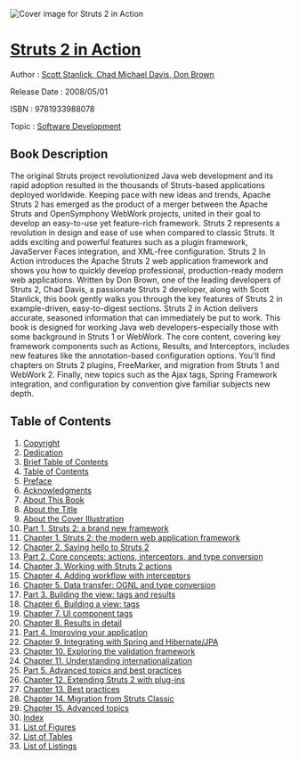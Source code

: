 ![Cover image for Struts 2 in Action](https://imgdetail.ebookreading.net/cover/cover/software_development/EB9781933988078.jpg)

[Struts 2 in Action](https://ebookreading.net/view/book/Struts+2+in+Action-EB9781933988078_1.html "Struts 2 in Action")
====================================================================================================================

Author : [Scott Stanlick](https://ebookreading.net/search/author/Scott+Stanlick),[ Chad Michael Davis](https://ebookreading.net/search/author/+Chad+Michael+Davis),[ Don Brown](https://ebookreading.net/search/author/+Don+Brown)

Release Date : 2008/05/01

ISBN : 9781933988078

Topic : [Software Development](https://ebookreading.net/search/category/software-development)

Book Description
-----------------

 The original Struts project revolutionized Java web development and its rapid adoption resulted in the thousands of Struts-based applications deployed worldwide. Keeping pace with new ideas and trends, Apache Struts 2 has emerged as the product of a merger between the Apache Struts and OpenSymphony WebWork projects, united in their goal to develop an easy-to-use yet feature-rich framework. Struts 2 represents a revolution in design and ease of use when compared to classic Struts. It adds exciting and powerful features such as a plugin framework, JavaServer Faces integration, and XML-free configuration. Struts 2 In Action introduces the Apache Struts 2 web application framework and shows you how to quickly develop professional, production-ready modern web applications. Written by Don Brown, one of the leading developers of Struts 2, Chad Davis, a passionate Struts 2 developer, along with Scott Stanlick, this book gently walks you through the key features of Struts 2 in example-driven, easy-to-digest sections. Struts 2 in Action delivers accurate, seasoned information that can immediately be put to work. This book is designed for working Java web developers-especially those with some background in Struts 1 or WebWork. The core content, covering key framework components such as Actions, Results, and Interceptors, includes new features like the annotation-based configuration options. You'll find chapters on Struts 2 plugins, FreeMarker, and migration from Struts 1 and WebWork 2. Finally, new topics such as the Ajax tags, Spring Framework integration, and configuration by convention give familiar subjects new depth. 
              
Table of Contents
-----------------

1. [Copyright](https://ebookreading.net/view/book/Struts+2+in+Action-EB9781933988078_3.html)
1. [Dedication](https://ebookreading.net/view/book/Struts+2+in+Action-EB9781933988078_4.html)
1. [Brief Table of Contents](https://ebookreading.net/view/book/Struts+2+in+Action-EB9781933988078_5.html)
1. [Table of Contents](https://ebookreading.net/view/book/Struts+2+in+Action-EB9781933988078_6.html)
1. [Preface](https://ebookreading.net/view/book/Struts+2+in+Action-EB9781933988078_7.html)
1. [Acknowledgments](https://ebookreading.net/view/book/Struts+2+in+Action-EB9781933988078_8.html)
1. [About This Book](https://ebookreading.net/view/book/Struts+2+in+Action-EB9781933988078_9.html)
1. [About the Title](https://ebookreading.net/view/book/Struts+2+in+Action-EB9781933988078_10.html)
1. [About the Cover Illustration](https://ebookreading.net/view/book/Struts+2+in+Action-EB9781933988078_11.html)
1. [Part 1. Struts 2: a brand new framework](https://ebookreading.net/view/book/Struts+2+in+Action-EB9781933988078_12.html)
1. [Chapter 1. Struts 2: the modern web application framework](https://ebookreading.net/view/book/Struts+2+in+Action-EB9781933988078_13.html)
1. [Chapter 2. Saying hello to Struts 2](https://ebookreading.net/view/book/Struts+2+in+Action-EB9781933988078_14.html)
1. [Part 2. Core concepts: actions, interceptors, and type conversion](https://ebookreading.net/view/book/Struts+2+in+Action-EB9781933988078_15.html)
1. [Chapter 3. Working with Struts 2 actions](https://ebookreading.net/view/book/Struts+2+in+Action-EB9781933988078_16.html)
1. [Chapter 4. Adding workflow with interceptors](https://ebookreading.net/view/book/Struts+2+in+Action-EB9781933988078_17.html)
1. [Chapter 5. Data transfer: OGNL and type conversion](https://ebookreading.net/view/book/Struts+2+in+Action-EB9781933988078_18.html)
1. [Part 3. Building the view: tags and results](https://ebookreading.net/view/book/Struts+2+in+Action-EB9781933988078_19.html)
1. [Chapter 6. Building a view: tags](https://ebookreading.net/view/book/Struts+2+in+Action-EB9781933988078_20.html)
1. [Chapter 7. UI component tags](https://ebookreading.net/view/book/Struts+2+in+Action-EB9781933988078_21.html)
1. [Chapter 8. Results in detail](https://ebookreading.net/view/book/Struts+2+in+Action-EB9781933988078_22.html)
1. [Part 4. Improving your application](https://ebookreading.net/view/book/Struts+2+in+Action-EB9781933988078_23.html)
1. [Chapter 9. Integrating with Spring and Hibernate/JPA](https://ebookreading.net/view/book/Struts+2+in+Action-EB9781933988078_24.html)
1. [Chapter 10. Exploring the validation framework](https://ebookreading.net/view/book/Struts+2+in+Action-EB9781933988078_25.html)
1. [Chapter 11. Understanding internationalization](https://ebookreading.net/view/book/Struts+2+in+Action-EB9781933988078_26.html)
1. [Part 5. Advanced topics and best practices](https://ebookreading.net/view/book/Struts+2+in+Action-EB9781933988078_27.html)
1. [Chapter 12. Extending Struts 2 with plug-ins](https://ebookreading.net/view/book/Struts+2+in+Action-EB9781933988078_28.html)
1. [Chapter 13. Best practices](https://ebookreading.net/view/book/Struts+2+in+Action-EB9781933988078_29.html)
1. [Chapter 14. Migration from Struts Classic](https://ebookreading.net/view/book/Struts+2+in+Action-EB9781933988078_30.html)
1. [Chapter 15. Advanced topics](https://ebookreading.net/view/book/Struts+2+in+Action-EB9781933988078_31.html)
1. [Index](https://ebookreading.net/view/book/Struts+2+in+Action-EB9781933988078_32.html)
1. [List of Figures](https://ebookreading.net/view/book/Struts+2+in+Action-EB9781933988078_34.html)
1. [List of Tables](https://ebookreading.net/view/book/Struts+2+in+Action-EB9781933988078_35.html)
1. [List of Listings](https://ebookreading.net/view/book/Struts+2+in+Action-EB9781933988078_36.html)
